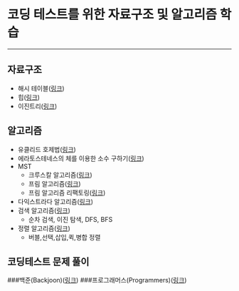 # 코딩 테스트를 위한 자료구조 및 알고리즘 학습

---

## 자료구조

- 해시 테이블([링크](src/main/java/catsbi/me/datastructure/hashtable/ChainingHashTable.java))
- 힙([링크](src/main/java/catsbi/me/datastructure/heap/MyHeap.java))
- 이진트리([링크](src/main/java/catsbi/me/datastructure/tree/CustomBinaryTree.java))

## 알고리즘

- 유클리드 호제법([링크](src/main/java/catsbi/me/algorithm/math/Euclidean.java))
- 에라토스테네스의 체를 이용한 소수 구하기([링크](src/main/java/catsbi/me/algorithm/math/PrimeNumberCalculator.java))
- MST
    - 크루스칼 알고리즘([링크](src/main/java/catsbi/me/algorithm/mst/Kruskal.java))
    - 프림 알고리즘([링크](src/main/java/catsbi/me/algorithm/mst/Prim.java))
    - 프림 알고리즘 리팩토링([링크](src/main/java/catsbi/me/algorithm/mst/PrimVer2.java))
- 다익스트라다 알고리즘([링크](src/main/java/catsbi/me/algorithm/pathfinder/DijkstraPath.java))
- 검색 알고리즘([링크](src/main/java/catsbi/me/algorithm/search/SearchUtils.java))
    - 순차 검색, 이진 탐색, DFS, BFS
- 정렬 알고리즘([링크](src/main/java/catsbi/me/algorithm/sort/SortingUtils.java))
    - 버블,선택,삽입,퀵,병합 정렬

## 코딩테스트 문제 풀이
###백준(Backjoon)([링크](src/main/java/catsbi/me/codingtest/backjoon)) 
###프로그래머스(Programmers)([링크](src/main/java/catsbi/me/codingtest/programmers)) 
